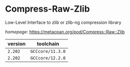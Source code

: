 # Compress-Raw-Zlib

Low-Level Interface to zlib or zlib-ng compression library

*homepage*: <https://metacpan.org/pod/Compress::Raw::Zlib>

version | toolchain
--------|----------
``2.202`` | ``GCCcore/11.3.0``
``2.202`` | ``GCCcore/12.2.0``
